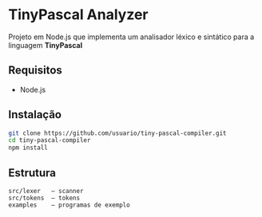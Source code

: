 # TinyPascal Analyzer

Projeto em Node.js que implementa um analisador léxico e sintático para a linguagem **TinyPascal** 

## Requisitos

* Node.js 

## Instalação

```bash
git clone https://github.com/usuario/tiny-pascal-compiler.git
cd tiny-pascal-compiler
npm install
```

## Estrutura

```
src/lexer   – scanner
src/tokens  – tokens
examples    – programas de exemplo
```


